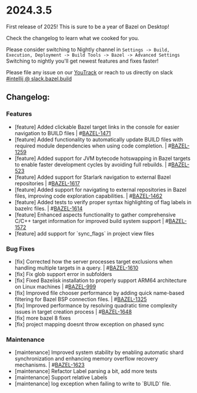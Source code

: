 <!DOCTYPE html><html lang="en"><head><meta charset="UTF-8"><title>Bazel Plugin 2024.3.5</title></head><body><h1>2024.3.5</h1><p>First release of 2025! This is sure to be a year of Bazel on Desktop!</p><p>Check the changelog to learn what we cooked for you.</p><p>Please consider switching to Nightly channel in <code>Settings -> Build, Execution, Deployment -> Build Tools -> Bazel -> Advanced Settings</code><br> Switching to nightly you'll get newest features and fixes faster!</p><p>Please file any issue on our <a href="https://youtrack.jetbrains.com/issues/BAZEL">YouTrack</a> or reach to us directly on slack <a href="https://bazelbuild.slack.com/archives/C025SBYFC4E">#intellij @ slack.bazel.build</a></p><h2>Changelog:</h2><h3>Features</h3><ul><li>[feature] Added clickable Bazel target links in the console for easier navigation to BUILD files | #<a href="https://youtrack.jetbrains.com/issue/BAZEL-1471">BAZEL-1471</a></li><li>[feature] Added functionality to automatically update BUILD files with required module dependencies when using code completion. | #<a href="https://youtrack.jetbrains.com/issue/BAZEL-1259">BAZEL-1259</a></li><li>[feature] Added support for JVM bytecode hotswapping in Bazel targets to enable faster development cycles by avoiding full rebuilds. | #<a href="https://youtrack.jetbrains.com/issue/BAZEL-523">BAZEL-523</a></li><li>[feature] Added support for Starlark navigation to external Bazel repositories | #<a href="https://youtrack.jetbrains.com/issue/BAZEL-1617">BAZEL-1617</a></li><li>[feature] Added support for navigating to external repositories in Bazel files, improving code exploration capabilities. | #<a href="https://youtrack.jetbrains.com/issue/BAZEL-1462">BAZEL-1462</a></li><li>[feature] Added tests to verify proper syntax highlighting of flag labels in bazelrc files. | #<a href="https://youtrack.jetbrains.com/issue/BAZEL-1614">BAZEL-1614</a></li><li>[feature] Enhanced aspects functionality to gather comprehensive C/C++ target information for improved build system support | #<a href="https://youtrack.jetbrains.com/issue/BAZEL-1572">BAZEL-1572</a></li><li>[feature] add support for `sync_flags` in project view files</li></ul><h3>Bug Fixes</h3><ul><li>[fix] Corrected how the server processes target exclusions when handling multiple targets in a query. | #<a href="https://youtrack.jetbrains.com/issue/BAZEL-1610">BAZEL-1610</a></li><li>[fix] Fix glob support error in subfolders</li><li>[fix] Fixed Bazelisk installation to properly support ARM64 architecture on Linux machines | #<a href="https://youtrack.jetbrains.com/issue/BAZEL-999">BAZEL-999</a></li><li>[fix] Improved file chooser performance by adding quick name-based filtering for Bazel BSP connection files. | #<a href="https://youtrack.jetbrains.com/issue/BAZEL-1325">BAZEL-1325</a></li><li>[fix] Improved performance by resolving quadratic time complexity issues in target creation process | #<a href="https://youtrack.jetbrains.com/issue/BAZEL-1648">BAZEL-1648</a></li><li>[fix] more bazel 8 fixes</li><li>[fix] project mapping doesnt throw exception on phased sync</li></ul><h3>Maintenance</h3><ul><li>[maintenance] Improved system stability by enabling automatic shard synchronization and enhancing memory overflow recovery mechanisms. | #<a href="https://youtrack.jetbrains.com/issue/BAZEL-1623">BAZEL-1623</a></li><li>[maintenance] Refactor Label parsing a bit, add more tests</li><li>[maintenance] Support relative Labels</li><li>[maintenance] log exception when failing to write to `BUILD` file.</li></ul></body></html>